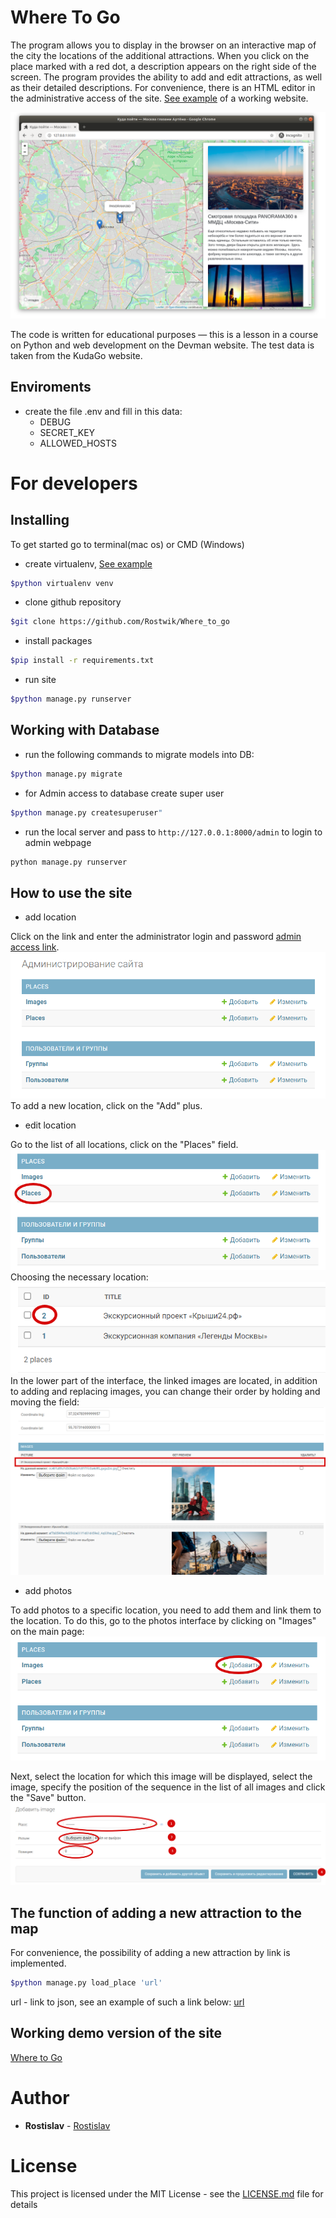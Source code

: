 # Where To Go

The program allows you to display in the browser on an interactive map of the city
the locations of the additional attractions. When you click on the place marked with a red dot,
a description appears on the right side of the screen. The program provides the ability
to add and edit attractions, as well as their detailed descriptions. 
For convenience, there is an HTML editor in the administrative access of the site.
[See example](https://python-scripts.com/virtualenv) of a working website.

![img.png](documentation/img.png)

The code is written for educational purposes — this is a lesson in a course on Python and web development on the Devman website.
The test data is taken from the KudaGo website.

## Enviroments

- create the file .env and fill in this data:
  - DEBUG
  - SECRET_KEY
  - ALLOWED_HOSTS

# For developers
## Installing

To get started go to terminal(mac os) or CMD (Windows)
- create virtualenv, [See example](https://python-scripts.com/virtualenv)

```bash
$python virtualenv venv
```

- clone github repository

```bash
$git clone https://github.com/Rostwik/Where_to_go
```

- install packages

```bash
$pip install -r requirements.txt
```

- run site

```bash
$python manage.py runserver
```

## Working with Database 

- run the following commands to migrate models into DB:

```bash
$python manage.py migrate 
```

- for Admin access to database create super user 

```bash
$python manage.py createsuperuser"
```

- run the local server and pass to `http://127.0.0.1:8000/admin` to login to admin webpage
```bash
python manage.py runserver
```
## How to use the site
- add location

Сlick on the link and enter the administrator login and password 
[admin access link](http://127.0.0.1:8000/admin).
![img_1.png](documentation/img_1.png)
To add a new location, click on the "Add" plus.

- edit location

Go to the list of all locations, click on the "Places" field.
![img.png](documentation/edit_location.png)
Choosing the necessary location:
![img.png](documentation/edit_location_2.png)
In the lower part of the interface, the linked images are located,
in addition to adding and replacing images, you can change their order
by holding and moving the field:
![img.png](documentation/edit_location_3.png)
- add photos

To add photos to a specific location, you need to add them and link them to the location.
To do this, go to the photos interface by clicking on "Images" on the main page:
![img.png](documentation/image.png)

Next, select the location for which this image will be displayed, select the image,
specify the position of the sequence in the list of all images and click the "Save" button.
![img.png](documentation/image_2.png)

## The function of adding a new attraction to the map

For convenience, the possibility of adding a new attraction by link is implemented.

```bash
$python manage.py load_place 'url' 
```

url - link to json, see an example of such a link below:
[url](https://raw.githubusercontent.com/devmanorg/where-to-go-places/master/places/%D0%92%D0%BE%D0%B4%D0%BE%D0%BF%D0%B0%D0%B4%20%D0%A0%D0%B0%D0%B4%D1%83%D0%B6%D0%BD%D1%8B%D0%B9.json)

## Working demo version of the site

[Where to Go](https://roronoazorostislav.pythonanywhere.com/)

# Author

* **Rostislav** - [Rostislav](https://github.com/Rostwik)

# License

This project is licensed under the MIT License - see the [LICENSE.md](LICENSE.md) file for details


